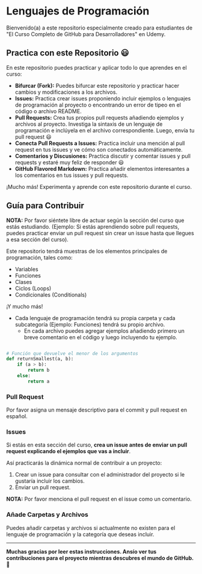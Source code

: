 # Lenguajes de Programación

Bienvenido(a) a este repositorio especialmente creado para estudiantes de "El Curso Completo de GitHub para Desarrolladores" en Udemy.

## Practica con este Repositorio :smiley:

En este repositorio puedes practicar y aplicar todo lo que aprendes en el curso:

- **Bifurcar (Fork):** Puedes bifurcar este repositorio y practicar hacer cambios y modificaciones a los archivos.
- **Issues:** Practica crear issues proponiendo incluir ejemplos o lenguajes de programación al proyecto o encontrando un error de tipeo en el código o archivo README.
- **Pull Requests:** Crea tus propios pull requests añadiendo ejemplos y archivos al proyecto. Investiga la sintaxis de un lenguaje de programación e inclúyela en el archivo correspondiente. Luego, envía tu pull request :smiley: 
- **Conecta Pull Requests a Issues:** Practica incluir una mención al pull request en tus issues y ve cómo son conectados automáticamente.
- **Comentarios y Discusiones:** Practica discutir y comentar issues y pull requests y estaré muy feliz de responder  :smiley:
- **GitHub Flavored Markdown:** Practica añadir elementos interesantes a los comentarios en tus issues y pull requests.

¡Mucho más! Experimenta y aprende con este repositorio durante el curso.

## Guía para Contribuir

**NOTA:** Por favor siéntete libre de actuar según la sección del curso que estás estudiando. (Ejemplo: Si estás aprendiendo sobre pull requests, puedes practicar enviar un pull request sin crear un issue hasta que llegues a esa sección del curso).

Este repositorio tendrá muestras de los elementos principales de programación, tales como:

- Variables
- Funciones
- Clases
- Ciclos (Loops)
- Condicionales (Conditionals)

¡Y mucho más!

- Cada lenguaje de programación tendrá su propia carpeta y cada subcategoría (Ejemplo: Funciones) tendrá su propio archivo. 
    - En cada archivo puedes agregar ejemplos añadiendo primero un breve comentario en el código y luego incluyendo tu ejemplo.

```  python

# Función que devuelve el menor de los argumentos
def returnSmallest(a, b):
	if (a > b):
		return b
	else:
		return a
```

### Pull Request

Por favor asigna un mensaje descriptivo para el commit y pull request en español. 
 
### Issues

Si estás en esta sección del curso, **crea un issue antes de enviar un pull request explicando el ejemplos que vas a incluir**.

Así practicarás la dinámica normal de contribuir a un proyecto:

1. Crear un issue para consultar con el administrador del proyecto si le gustaría incluir los cambios.
2. Enviar un pull request.

**NOTA:** Por favor menciona el pull request en el issue como un comentario.

### Añade Carpetas y Archivos

Puedes añadir carpetas y archivos si actualmente no existen para el lenguaje de programación y la categoría que deseas incluir. 

---------------

**Muchas gracias por leer estas instrucciones. Ansío ver tus contribuciones para el proyecto mientras descubres el mundo de GitHub.** :star2:
